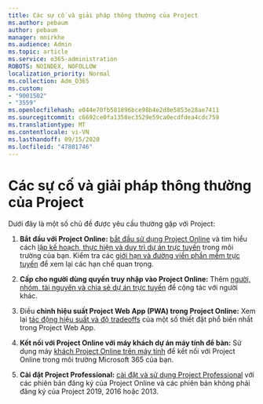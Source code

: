 ```yaml
---
title: Các sự cố và giải pháp thông thường của Project
ms.author: pebaum
author: pebaum
manager: mnirkhe
ms.audience: Admin
ms.topic: article
ms.service: o365-administration
ROBOTS: NOINDEX, NOFOLLOW
localization_priority: Normal
ms.collection: Adm_O365
ms.custom:
- "9001502"
- "3559"
ms.openlocfilehash: e044e70fb581896bce98b4e2d8e5853e28ae7411
ms.sourcegitcommit: c6692ce0fa1358ec3529e59ca0ecdfdea4cdc759
ms.translationtype: MT
ms.contentlocale: vi-VN
ms.lasthandoff: 09/15/2020
ms.locfileid: "47801746"
---
```

# <a name="project-common-issues-and-resolutions"></a>Các sự cố và giải pháp thông thường của Project

Dưới đây là một số chủ đề được yêu cầu thường gặp với Project:

1. **Bắt đầu với Project Online:**  [bắt đầu sử dụng Project Online](https://docs.microsoft.com/ProjectOnline/get-started-with-project-online) và tìm hiểu cách [lập kế hoạch, thực hiện và duy trì dự án trực tuyến](https://docs.microsoft.com/projectonline/project-online) trong môi trường của bạn. Kiểm tra các [giới hạn và đường viền phần mềm trực tuyến](https://docs.microsoft.com/ProjectOnline/project-online-software-boundaries-and-limits) để xem lại các hạn chế quan trọng.

2. **Cấp cho người dùng quyền truy nhập vào Project Online:** Thêm [người, nhóm, tài nguyên và chia sẻ dự án trực tuyến](https://docs.microsoft.com/projectonline/step-2-add-people-to-project-online) để cộng tác với người khác. 

3. Điều **chỉnh hiệu suất Project Web App (PWA) trong Project Online:** Xem lại [tác động hiệu suất và độ tradeoffs](https://docs.microsoft.com/projectonline/tune-project-online-performance) của một số thiết đặt phổ biến nhất trong Project Web App.

4. **Kết nối với Project Online với máy khách dự án máy tính để bàn:** Sử dụng máy [khách Project Online trên máy tính](https://docs.microsoft.com/projectonline/connect-to-project-online-with-the-project-online-desktop-client) để kết nối với Project Online trong môi trường Microsoft 365 của bạn. 

5. **Cài đặt Project Professional:** [cài đặt và sử dụng Project Professional](https://support.office.com/article/install-project-7059249b-d9fe-4d61-ab96-5c5bf435f281) với các phiên bản đăng ký của Project Online và các phiên bản không phải đăng ký của Project 2019, 2016 hoặc 2013.
